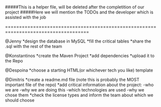 #####This is a helper file, will be deleted after the completition of our project
#####Here we will mention the TODOs and the developer which is assisted with the job

====================================================================================

@Jenny
*design the database in MySQL
*fill the critical tables
*share the .sql with the rest of the team

@Konstantinos
*create the Maven Project
*add dependencies
*upload it to the Repo 

@Despoina
*choose a starting HTML(or whichever tech you like) template

@Dimitris
*create a readme.md file (note this is probably the MOST important file of the repo)
*add critical information about the project:
-who we are
-why we are doing this
-which technologies are used
-why we chose them
*check the license types and inform the team about which we should choose
